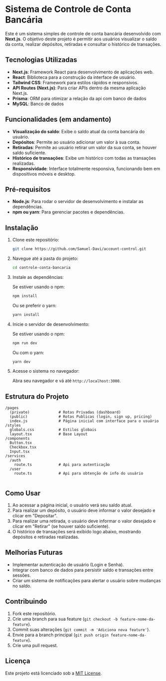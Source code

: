 
# Sistema de Controle de Conta Bancária

Este é um sistema simples de controle de conta bancária desenvolvido com **Next.js**. O objetivo deste projeto é permitir aos usuários visualizar o saldo da conta, realizar depósitos, retiradas e consultar o histórico de transações.

## Tecnologias Utilizadas

- **Next.js**: Framework React para desenvolvimento de aplicações web.
- **React**: Biblioteca para a construção da interface de usuário.
- **Tailwind CSS**: Framework para estilos rápidos e responsivos.
- **API Routes (Next.js)**: Para criar APIs dentro da mesma aplicação Next.js.
- **Prisma**: ORM para otimizar a relação da api com banco de dados
- **MySQL**: Banco de dados

## Funcionalidades (em andamento)

- **Visualização do saldo**: Exibe o saldo atual da conta bancária do usuário.
- **Depósitos**: Permite ao usuário adicionar um valor à sua conta.
- **Retiradas**: Permite ao usuário retirar um valor da sua conta, se houver saldo suficiente.
- **Histórico de transações**: Exibe um histórico com todas as transações realizadas.
- **Responsividade**: Interface totalmente responsiva, funcionando bem em dispositivos móveis e desktop.

## Pré-requisitos

- **Node.js**: Para rodar o servidor de desenvolvimento e instalar as dependências.
- **npm ou yarn**: Para gerenciar pacotes e dependências.

## Instalação

1. Clone este repositório:

   ```bash
   git clone https://github.com/Samuel-Davi/account-control.git
   ```

2. Navegue até a pasta do projeto:

   ```bash
   cd controle-conta-bancaria
   ```

3. Instale as dependências:

   Se estiver usando o npm:

   ```bash
   npm install
   ```

   Ou se preferir o yarn:

   ```bash
   yarn install
   ```

4. Inicie o servidor de desenvolvimento:

   Se estiver usando o npm:

   ```bash
   npm run dev
   ```

   Ou com o yarn:

   ```bash
   yarn dev
   ```

5. Acesse o sistema no navegador:

   Abra seu navegador e vá até `http://localhost:3000`.

## Estrutura do Projeto

```
/pages
  (private)             # Rotas Privadas (dashboard)
  (public)              # Rotas Publicas (login, sign up, pricing)
  index.js              # Página inicial com interface para o usuário
/styles
  globals.css           # Estilos globais
  layout.tsx            # Base Layout
/components
  Button.tsx
  Checkbox.tsx
  Input.tsx
/services
  /auth
    route.ts            # Api para autenticação
  /user
    route.ts            # Api para obtenção de info do usuário
  
```

## Como Usar

1. Ao acessar a página inicial, o usuário verá seu saldo atual.
2. Para realizar um depósito, o usuário deve informar o valor desejado e clicar em "Depositar".
3. Para realizar uma retirada, o usuário deve informar o valor desejado e clicar em "Retirar" (se houver saldo suficiente).
4. O histórico de transações será exibido logo abaixo, mostrando depósitos e retiradas realizadas.

## Melhorias Futuras

- Implementar autenticação de usuário (Login e Senha).
- Integrar com banco de dados para persistir saldo e transações entre sessões.
- Criar um sistema de notificações para alertar o usuário sobre mudanças no saldo.

## Contribuindo

1. Fork este repositório.
2. Crie uma branch para sua feature (`git checkout -b feature-nome-da-feature`).
3. Commit suas alterações (`git commit -m 'Adiciona nova feature'`).
4. Envie para a branch principal (`git push origin feature-nome-da-feature`).
5. Crie uma pull request.

## Licença

Este projeto está licenciado sob a [MIT License](LICENSE).

